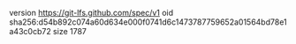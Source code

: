 version https://git-lfs.github.com/spec/v1
oid sha256:d54b892c074a60d634e000f0741d6c1473787759652a01564bd78e1a43c0cb72
size 1787
